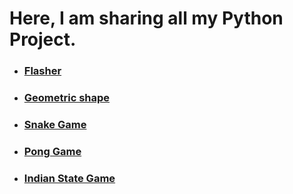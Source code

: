 # Here, I am sharing all my Python Project.

- ### [Flasher](https://github.com/Uchiha-Itachi0/Python-Projects/tree/master/Flasher)
- ### [Geometric shape](https://github.com/Uchiha-Itachi0/Python-Projects/tree/master/Geometric%20Shape)
- ### [Snake Game](https://github.com/Uchiha-Itachi0/Python-Projects/tree/master/snake%20Game)
- ### [Pong Game](https://github.com/Uchiha-Itachi0/Python-Projects/tree/master/Pong)
- ### [Indian State Game](https://github.com/Uchiha-Itachi0/Python-Projects/tree/master/Indian%20State%20Game)